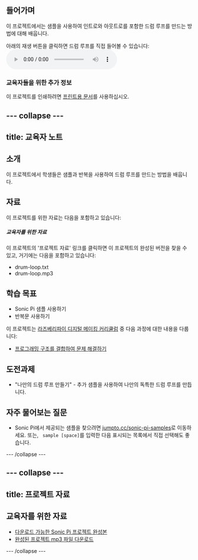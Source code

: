 ## 들어가며

이 프로젝트에서는 샘플을 사용하여 인트로와 아웃트로를 포함한 드럼 루프를 만드는 방법에 대해 배웁니다.

<div id="audio-preview" class="pdf-hidden">
  아래의 재생 버튼을 클릭하면 드럼 루프를 직접 들어볼 수 있습니다: <audio controls preload> <source src="resources/drum-loop.mp3" type="audio/mpeg"> 브라우저가 <code>오디오</code>를 지원하지 않습니다. </audio>
</div>

### 교육자들을 위한 추가 정보

이 프로젝트를 인쇄하려면 [프린트용 문서](https://projects.raspberrypi.org/en/projects/drum-loop/print)를 사용하십시오.

## \--- collapse \---

## title: 교육자 노트

## 소개

이 프로젝트에서 학생들은 샘플과 반복을 사용하여 드럼 루프를 만드는 방법을 배웁니다.

## 자료

이 프로젝트를 위한 자료는 다음을 포함하고 있습니다:

##### 교육자를 위한 자료

이 프로젝트의 '프로젝트 자료' 링크를 클릭하면 이 프로젝트의 완성된 버전을 찾을 수 있고, 거기에는 다음을 포함하고 있습니다:

* drum-loop.txt
* drum-loop.mp3

## 학습 목표

* Sonic Pi 샘플 사용하기
* 반복문 사용하기

이 프로젝트는 [라즈베리파이 디지털 메이킹 커리큘럼](http://rpf.io/curriculum) 중 다음 과정에 대한 내용을 다룹니다:

* [프로그래밍 구조를 결합하여 문제 해결하기](https://www.raspberrypi.org/curriculum/programming/builder)

## 도전과제

* "나만의 드럼 루프 만들기" - 추가 샘플을 사용하여 나만의 독특한 드럼 루프를 만듭니다.

## 자주 물어보는 질문

* Sonic Pi에서 제공되는 샘플을 찾으려면 [jumpto.cc/sonic-pi-samples](http://jumpto.cc/sonic-pi-samples)로 이동하세요. 또는, ` sample [space]`를 입력한 다음 표시되는 목록에서 직접 선택해도 좋습니다.

\--- /collapse \---

## \--- collapse \---

## title: 프로젝트 자료

## 교육자를 위한 자료

* [다운로드 가능한 Sonic Pi 프로젝트 완성본](resources/drum-loop.txt)
* [완성된 프로젝트 mp3 파일 다운로드](resources/drum-loop.mp3)

\--- /collapse \---